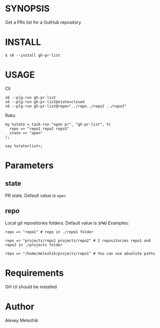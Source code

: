 # SYNOPSIS

Get a PRs list for a GutHub repository

# INSTALL

    $ s6 --install gh-pr-list

# USAGE

Cli

    s6 --plg-run gh-pr-list
    s6 --plg-run gh-pr-list@state=closed
    s6 --plg-run gh-pr-list@repo="../repo../repo2 ../repo3"


Raku

    my %state = task-run "open pr", "gh-pr-list", %(
      repo => "repo1 repo2 repo3"
      state => "open"
    );

    say %state<list>;

# Parameters

## state

PR state. Default value is `open`

## repo

Local git repositories folders. Default value is `$PWD` Examples:

    repo => "repo1" # repo in ./repo1 folder

    repo => "projects/repo1 projects/repo2" # 2 repositories repo1 and repo2 in ./projects folder

    repo => "/home/melezhik/projects/repo1" # You can use absolute paths

# Requirements

GH cli should be installed

# Author

Alexey Melezhik
